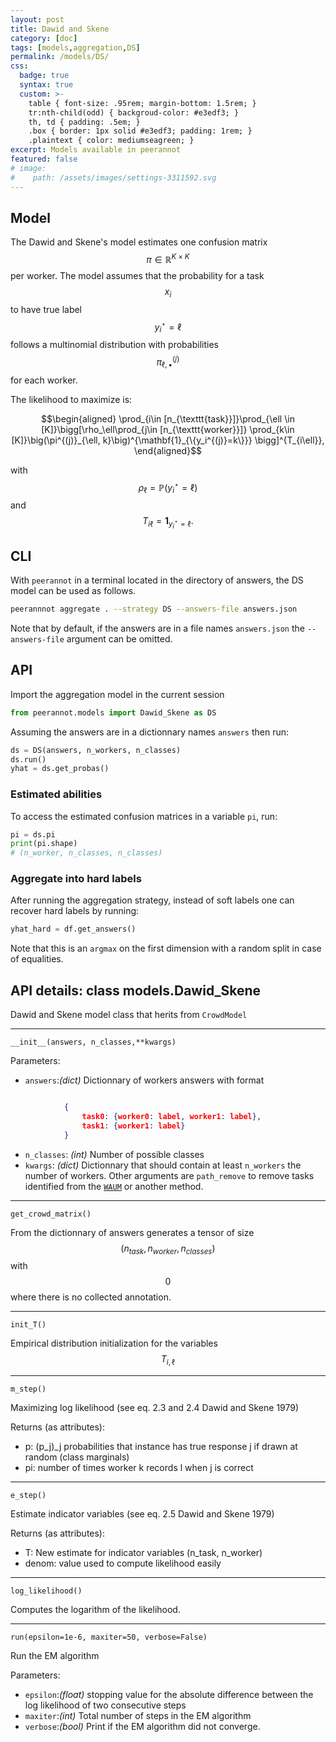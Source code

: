 ```yaml
---
layout: post
title: Dawid and Skene
category: [doc]
tags: [models,aggregation,DS]
permalink: /models/DS/
css:
  badge: true
  syntax: true
  custom: >-
    table { font-size: .95rem; margin-bottom: 1.5rem; }
    tr:nth-child(odd) { backgroud-color: #e3edf3; }
    th, td { padding: .5em; }
    .box { border: 1px solid #e3edf3; padding: 1rem; }
    .plaintext { color: mediumseagreen; }
excerpt: Models available in peerannot
featured: false
# image:
#    path: /assets/images/settings-3311592.svg
---
```


## Model

The Dawid and Skene's model estimates one confusion matrix $$\pi\in\mathbb{R}^{K\times K}$$
per worker.
The model assumes that the probability for a task $$x_i$$ to have true label $$y_i^\star=\ell$$ follows a multinomial distribution with probabilities $$\pi^{(j)}_{\ell,\bullet}$$ for each worker.

The likelihood to maximize is:

$$\begin{aligned}    \prod_{i\in [n_{\texttt{task}}]}\prod_{\ell \in [K]}\bigg[\rho_\ell\prod_{j\in [n_{\texttt{worker}}]}
    \prod_{k\in [K]}\big(\pi^{(j)}_{\ell, k}\big)^{\mathbf{1}_{\{y_i^{(j)}=k\}}}
    \bigg]^{T_{i\ell}},
 \end{aligned}$$


with $$\rho_\ell=\mathbb{P}(y_i^\star=\ell)$$ and $$T_{i\ell}=\mathbf{1}_{y_i^\star=\ell}.$$
## CLI
With `peerannot` in a terminal located in the directory of answers, the DS model can be used as follows.

```bash
peerannnot aggregate . --strategy DS --answers-file answers.json
```

Note that by default, if the answers are in a file names `answers.json` the `--answers-file` argument can be omitted.

## API

Import the aggregation model in the current session

```python
from peerannot.models import Dawid_Skene as DS
```

Assuming the answers are in a dictionnary names `answers` then run:

```python
ds = DS(answers, n_workers, n_classes)
ds.run()
yhat = ds.get_probas()
```

### Estimated abilities

To access the estimated confusion matrices in a variable `pi`, run:

```python
pi = ds.pi
print(pi.shape)
# (n_worker, n_classes, n_classes)
```

### Aggregate into hard labels

After running the aggregation strategy, instead of soft labels one can recover hard labels by running:

```python
yhat_hard = df.get_answers()
```

Note that this is an `argmax` on the first dimension with a random split in case of equalities.

## API details: class models.Dawid_Skene
Dawid and Skene model class that herits from `CrowdModel`

---
`__init__(answers, n_classes,**kwargs)`

Parameters:
- `answers`:*(dict)*
  Dictionnary of workers answers with format
```json

            {
                task0: {worker0: label, worker1: label},
                task1: {worker1: label}
            }
```
- `n_classes`: *(int)*
  Number of possible classes
- `kwargs`: *(dict)*
  Dictionnary that should contain at least `n_workers` the number of workers.
  Other arguments are `path_remove` to remove tasks identified from the [`WAUM`]() or another method.

---
`get_crowd_matrix()`

From the dictionnary of answers generates a tensor of size $$(n_{task},n_{worker},n_{classes})$$ with $$0$$ where there is no collected annotation.

---
`init_T()`

Empirical distribution initialization for the variables $$T_{i,\ell}$$

---
`m_step()`

Maximizing log likelihood (see eq. 2.3 and 2.4 Dawid and Skene 1979)

Returns (as attributes):
- p: (p_j)_j probabilities that instance has true response j if drawn
        at random (class marginals)
- pi: number of times worker k records l when j is correct

---
`e_step()`

Estimate indicator variables (see eq. 2.5 Dawid and Skene 1979)

Returns (as attributes):
- T: New estimate for indicator variables (n_task, n_worker)
- denom: value used to compute likelihood easily

---

`log_likelihood()`

Computes the logarithm of the likelihood.

---
`run(epsilon=1e-6, maxiter=50, verbose=False)`

Run the EM algorithm

Parameters:
- `epsilon`:*(float)* stopping value for the absolute difference between the log likelihood of two consecutive steps
- `maxiter`:*(int)* Total number of steps in the EM algorithm
- `verbose`:*(bool)* Print if the EM algorithm did not converge.